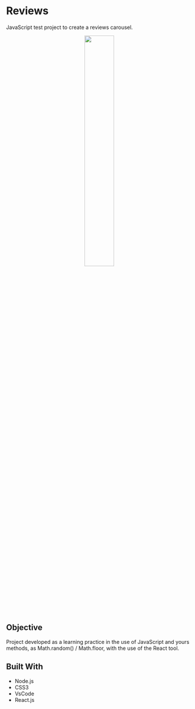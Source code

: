 # Reviews

JavaScript test project to create a reviews carousel.

<p align="center"><img src=https://user-images.githubusercontent.com/102605061/164058179-97862aa0-641f-4c2e-8f29-04d6ecb37404.gif width="40%" height="40%"> <p>
  
## Objective
  
Project developed as a learning practice in the use of JavaScript and yours methods, as Math.random() / Math.floor, with the use of the React tool. 
  
## Built With
  
  * Node.js
  * CSS3
  * VsCode
  * React.js

